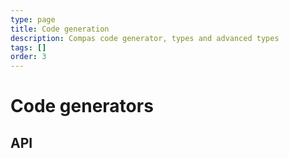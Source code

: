```yaml
---
type: page
title: Code generation
description: Compas code generator, types and advanced types
tags: []
order: 3
---
```


# Code generators

## API
